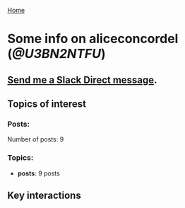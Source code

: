 [Home](https://kelu124.github.io/echommunity/)

# Some info on __aliceconcordel__ (_@U3BN2NTFU_)


## [Send me a Slack Direct message](https://echopen.slack.com/messages/@aliceconcordel/).

## Topics of interest

### Posts: 

Number of posts: 9

### Topics:

* __posts__: 9 posts

## Key interactions 

